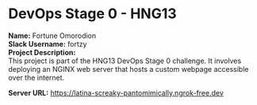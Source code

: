 # DevOps Stage 0 - HNG13

**Name:** Fortune Omorodion  
**Slack Username:** fortzy  
**Project Description:**  
This project is part of the HNG13 DevOps Stage 0 challenge. It involves deploying an NGINX web server that hosts a custom webpage accessible over the internet.

**Server URL:**  https://latina-screaky-pantomimically.ngrok-free.dev 
